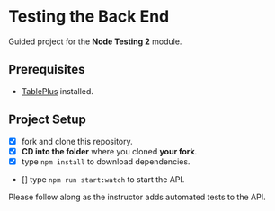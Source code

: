 # Testing the Back End

Guided project for the **Node Testing 2** module.

## Prerequisites

- [TablePlus](https://tableplus.com) installed.

## Project Setup

- [x] fork and clone this repository.
- [x] **CD into the folder** where you cloned **your fork**.
- [x] type `npm install` to download dependencies.
- [] type `npm run start:watch` to start the API.

Please follow along as the instructor adds automated tests to the API.
